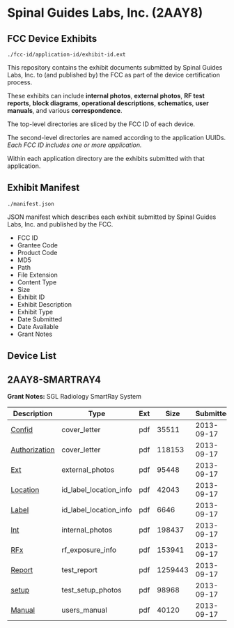 # Spinal Guides Labs, Inc. (2AAY8)
## FCC Device Exhibits

```
./fcc-id/application-id/exhibit-id.ext
```

This repository contains the exhibit documents submitted by Spinal Guides Labs, Inc. to (and published by) the FCC as part of the device certification process.

These exhibits can include **internal photos**, **external photos**, **RF test reports**, **block diagrams**, **operational descriptions**, **schematics**, **user manuals**, and various **correspondence**.

The top-level directories are sliced by the FCC ID of each device.

The second-level directories are named according to the application UUIDs. *Each FCC ID includes one or more application.*

Within each application directory are the exhibits submitted with that application. 

## Exhibit Manifest

```
./manifest.json
```

JSON manifest which describes each exhibit submitted by Spinal Guides Labs, Inc. and published by the FCC.

- FCC ID
- Grantee Code
- Product Code
- MD5
- Path
- File Extension
- Content Type
- Size
- Exhibit ID
- Exhibit Description
- Exhibit Type
- Date Submitted
- Date Available
- Grant Notes

## Device List
## 2AAY8-SMARTRAY4
**Grant Notes:** SGL Radiology SmartRay System

| Description | Type | Ext | Size | Submitted | Available |
| ----------- | ---- | --- | ---- | --------- | --------- |
| [Confid](2AAY8-SMARTRAY4/a2ed7438dc4640533e4a9bc34383d8b1/2074892.pdf) | cover_letter | pdf | 35511 | 2013-09-17 | 2013-09-17 |
| [Authorization](2AAY8-SMARTRAY4/a2ed7438dc4640533e4a9bc34383d8b1/2074893.pdf) | cover_letter | pdf | 118153 | 2013-09-17 | 2013-09-17 |
| [Ext](2AAY8-SMARTRAY4/a2ed7438dc4640533e4a9bc34383d8b1/2074894.pdf) | external_photos | pdf | 95448 | 2013-09-17 | 2013-09-17 |
| [Location](2AAY8-SMARTRAY4/a2ed7438dc4640533e4a9bc34383d8b1/2074897.pdf) | id_label_location_info | pdf | 42043 | 2013-09-17 | 2013-09-17 |
| [Label](2AAY8-SMARTRAY4/a2ed7438dc4640533e4a9bc34383d8b1/2074898.pdf) | id_label_location_info | pdf | 6646 | 2013-09-17 | 2013-09-17 |
| [Int](2AAY8-SMARTRAY4/a2ed7438dc4640533e4a9bc34383d8b1/2074896.pdf) | internal_photos | pdf | 198437 | 2013-09-17 | 2013-09-17 |
| [RFx](2AAY8-SMARTRAY4/a2ed7438dc4640533e4a9bc34383d8b1/2074899.pdf) | rf_exposure_info | pdf | 153941 | 2013-09-17 | 2013-09-17 |
| [Report](2AAY8-SMARTRAY4/a2ed7438dc4640533e4a9bc34383d8b1/2074895.pdf) | test_report | pdf | 1259443 | 2013-09-17 | 2013-09-17 |
| [setup](2AAY8-SMARTRAY4/a2ed7438dc4640533e4a9bc34383d8b1/2074900.pdf) | test_setup_photos | pdf | 98968 | 2013-09-17 | 2013-09-17 |
| [Manual](2AAY8-SMARTRAY4/a2ed7438dc4640533e4a9bc34383d8b1/2074901.pdf) | users_manual | pdf | 40120 | 2013-09-17 | 2013-09-17 |
